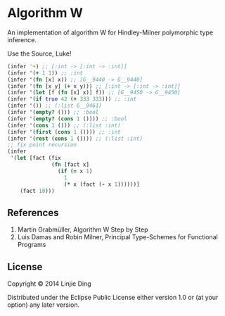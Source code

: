 # Algorithm W

An implementation of algorithm W for Hindley-Milner polymorphic type inference.

Use the Source, Luke!

``` clojure
(infer '+) ;; [:int -> [:int -> :int]]
(infer '(+ 1 1)) ;; :int
(infer '(fn [x] x)) ;; [G__9440 -> G__9440]
(infer '(fn [x y] (+ x y))) ;; [:int -> [:int -> :int]]
(infer '(let [f (fn [x] x)] f)) ;; [G__9450 -> G__9450]
(infer '(if true 42 (+ 333 333))) ;; :int
(infer '()) ;; (:list G__9461)
(infer '(empty? ())) ;; :bool
(infer '(empty? (cons 1 ()))) ;; :bool
(infer '(cons 1 ())) ;; (:list :int)
(infer '(first (cons 1 ()))) ;; :int
(infer '(rest (cons 1 ()))) ;; (:list :int)
;; fix point recursion
(infer
 '(let [fact (fix
              (fn [fact x]
                (if (= x 1)
                  1
                  (* x (fact (- x 1))))))]
    (fact 10)))
```

## References

1. Martin Grabmüller, Algorithm W Step by Step
2. Luis Damas and Robin Milner, Principal Type-Schemes for Functional Programs

## License

Copyright © 2014 Linjie Ding

Distributed under the Eclipse Public License either version 1.0 or (at
your option) any later version.
